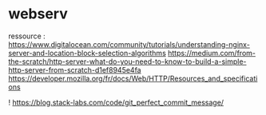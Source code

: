 # webserv

ressource :
https://www.digitalocean.com/community/tutorials/understanding-nginx-server-and-location-block-selection-algorithms
https://medium.com/from-the-scratch/http-server-what-do-you-need-to-know-to-build-a-simple-http-server-from-scratch-d1ef8945e4fa
https://developer.mozilla.org/fr/docs/Web/HTTP/Resources_and_specifications


!
https://blog.stack-labs.com/code/git_perfect_commit_message/

